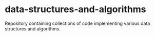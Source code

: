 # data-structures-and-algorithms
 Repository containing collections of code implementing various data structures and algorithms.
